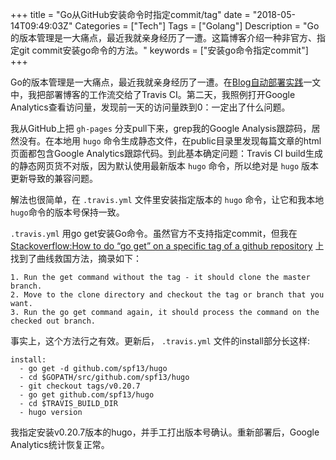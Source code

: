 +++
title = "Go从GitHub安装命令时指定commit/tag"
date = "2018-05-14T09:49:03Z"
Categories = ["Tech"]
Tags = ["Golang"]
Description = "Go的版本管理是一大痛点，最近我就亲身经历了一遭。这篇博客介绍一种非官方、指定git commit安装go命令的方法。"
keywords = ["安装go命令指定commit"]
+++

Go的版本管理是一大痛点，最近我就亲身经历了一遭。在[Blog自动部署实践](https://blog.yuantops.com/tech/hugo-travis-ci-auto-deploy-to-gh-pages/)一文中，我把部署博客的工作流交给了Travis
CI。第二天，我照例打开Google Analytics查看访问量，发现前一天的访问量跌到0：一定出了什么问题。

我从GitHub上把 `gh-pages` 分支pull下来，grep我的Google Analysis跟踪码，居然没有。在本地用 `hugo`
命令生成静态文件，在public目录里发现每篇文章的html页面都包含Google Analytics跟踪代码。到此基本确定问题：Travis
CI build生成的静态网页货不对版，因为默认使用最新版本 `hugo` 命令，所以绝对是 `hugo` 版本更新导致的兼容问题。

解法也很简单，在 `.travis.yml` 文件里安装指定版本的 `hugo` 命令，让它和我本地`hugo`命令的版本号保持一致。

`.travis.yml` 用go get安装Go命令。虽然官方不支持指定commit，但我在[Stackoverflow:How to do
“go get” on a specific tag of a github
repository](https://stackoverflow.com/questions/30188499/how-to-do-go-get-on-a-specific-tag-of-a-github-repository)
上找到了曲线救国方法，摘录如下：

    1. Run the get command without the tag - it should clone the master branch.
    2. Move to the clone directory and checkout the tag or branch that you want.
    3. Run the go get command again, it should process the command on the checked out branch.

事实上，这个方法行之有效。更新后， `.travis.yml` 文件的install部分长这样:

    install:
      - go get -d github.com/spf13/hugo 
      - cd $GOPATH/src/github.com/spf13/hugo
      - git checkout tags/v0.20.7
      - go get github.com/spf13/hugo
      - cd $TRAVIS_BUILD_DIR
      - hugo version

我指定安装v0.20.7版本的hugo，并手工打出版本号确认。重新部署后，Google Analytics统计恢复正常。

